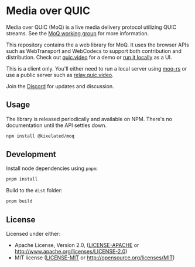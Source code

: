 # Media over QUIC

Media over QUIC (MoQ) is a live media delivery protocol utilizing QUIC streams.
See the [MoQ working group](https://datatracker.ietf.org/wg/moq/about/) for more information.

This repository contains the a web library for MoQ.
It uses the browser APIs such as WebTransport and WebCodecs to support both contribution and distribution.
Check out [quic.video](https://quic.video) for a demo or [run it locally](https://github.com/kixelated/quic.video) as a UI.

This is a client only.
You'll either need to run a local server using [moq-rs](https://github.com/kixelated/moq-rs) or use a public server such as [relay.quic.video](https://quic.video/relay).

Join the [Discord](https://discord.gg/FCYF3p99mr) for updates and discussion.

## Usage

The library is released periodically and available on NPM.
There's no documentation until the API settles down.

```bash
npm install @kixelated/moq
```

## Development
Install node dependencies using `pnpm`:

```bash
pnpm install
```

Build to the `dist` folder:
```bash
pnpm build
```

## License

Licensed under either:

-   Apache License, Version 2.0, ([LICENSE-APACHE](LICENSE-APACHE) or http://www.apache.org/licenses/LICENSE-2.0)
-   MIT license ([LICENSE-MIT](LICENSE-MIT) or http://opensource.org/licenses/MIT)
